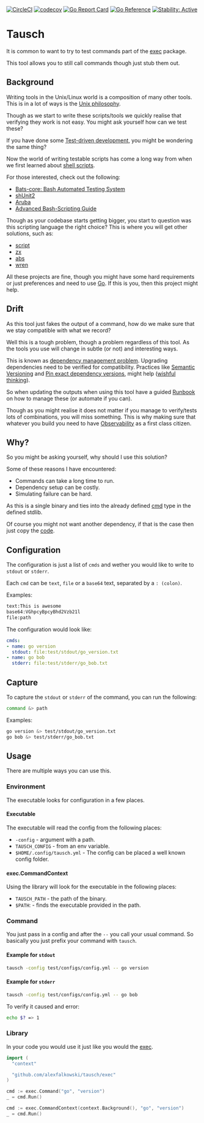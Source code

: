 [![CircleCI](https://circleci.com/gh/alexfalkowski/tausch.svg?style=shield)](https://circleci.com/gh/alexfalkowski/tausch)
[![codecov](https://codecov.io/gh/alexfalkowski/tausch/graph/badge.svg?token=AGP01JOTM0)](https://codecov.io/gh/alexfalkowski/tausch)
[![Go Report Card](https://goreportcard.com/badge/github.com/alexfalkowski/tausch)](https://goreportcard.com/report/github.com/alexfalkowski/tausch)
[![Go Reference](https://pkg.go.dev/badge/github.com/alexfalkowski/tausch.svg)](https://pkg.go.dev/github.com/alexfalkowski/tausch)
[![Stability: Active](https://masterminds.github.io/stability/active.svg)](https://masterminds.github.io/stability/active.html)

# Tausch

It is common to want to try to test commands part of the [exec](https://pkg.go.dev/os/exec) package.

This tool allows you to still call commands though just stub them out.

## Background

Writing tools in the Unix/Linux world is a composition of many other tools. This is in a lot of ways is the [Unix philosophy](https://en.wikipedia.org/wiki/Unix_philosophy).

Though as we start to write these scripts/tools we quickly realise that verifying they work is not easy. You might ask yourself how can we test these?

If you have done some [Test-driven development](https://en.wikipedia.org/wiki/Test-driven_development), you might be wondering the same thing?

Now the world of writing testable scripts has come a long way from when we first learned about [shell scripts](https://en.wikipedia.org/wiki/Shell_script).

For those interested, check out the following:

- [Bats-core: Bash Automated Testing System](https://github.com/bats-core/bats-core)
- [shUnit2](https://github.com/kward/shunit2)
- [Aruba](https://github.com/cucumber/aruba)
- [Advanced Bash-Scripting Guide](https://tldp.org/LDP/abs/html/index.html)

Though as your codebase starts getting bigger, you start to question was this scripting language the right choice? This is where you will get other solutions, such as:

- [script](https://github.com/bitfield/script)
- [zx](https://github.com/google/zx)
- [abs](https://github.com/abs-lang/abs)
- [wren](https://github.com/wren-lang/wren)

All these projects are fine, though you might have some hard requirements or just preferences and need to use [Go](https://go.dev/). If this is you, then this project might help.

## Drift

As this tool just fakes the output of a command, how do we make sure that we stay compatible with what we record?

Well this is a tough problem, though a problem regardless of this tool. As the tools you use will change in subtle (or not) and interesting ways.

This is known as [dependency management problem](https://en.wikipedia.org/wiki/Dependency_hell). Upgrading dependencies need to be verified for compatibility. Practices like [Semantic Versioning](https://semver.org/) and [Pin exact dependency versions](https://betterdev.blog/pin-exact-dependency-versions/), might help ([wishful thinking](https://en.wikipedia.org/wiki/Wishful_thinking)).

So when updating the outputs when using this tool have a guided [Runbook](https://en.wikipedia.org/wiki/Runbook) on how to manage these (or automate if you can).

Though as you might realise it does not matter if you manage to verify/tests lots of combinations, you will miss something. This is why making sure that whatever you build you need to have [Observability](https://en.wikipedia.org/wiki/Observability_(software)) as a first class citizen.

## Why?

So you might be asking yourself, why should I use this solution?

Some of these reasons I have encountered:

- Commands can take a long time to run.
- Dependency setup can be costly.
- Simulating failure can be hard.

As this is a single binary and ties into the already defined [cmd](https://pkg.go.dev/os/exec#Cmd) type in the defined stdlib.

Of course you might not want another dependency, if that is the case then just copy the [code](https://github.com/alexfalkowski/tausch/blob/master/exec/exec.go).

## Configuration

The configuration is just a list of `cmds` and wether you would like to write to `stdout` or `stderr`.

Each `cmd` can be `text`, `file` or a `base64` text, separated by a `: (colon)`.

Examples:

```txt
text:This is awesome
base64:VGhpcyBpcyBhd2Vzb21l
file:path
```

The configuration would look like:

```yaml
cmds:
- name: go version
  stdout: file:test/stdout/go_version.txt
- name: go bob
  stderr: file:test/stderr/go_bob.txt
```

## Capture

To capture the `stdout` or `stderr` of the command, you can run the following:

```bash
command &> path
```

Examples:

```bash
go version &> test/stdout/go_version.txt
go bob &> test/stderr/go_bob.txt
```

## Usage

There are multiple ways you can use this.

### Environment

The executable looks for configuration in a few places.

#### Executable

The executable will read the config from the following places:

- `-config` - argument with a path.
- `TAUSCH_CONFIG` - from an env variable.
- `$HOME/.config/tausch.yml` - The config can be placed a well known config folder.

#### exec.CommandContext

Using the library will look for the executable in the following places:

- `TAUSCH_PATH` - the path of the binary.
- `$PATH`: - finds the executable provided in the path.

### Command

You just pass in a config and after the `--` you call your usual command. So basically you just prefix your command with `tausch`.

#### Example for `stdout`

```bash
tausch -config test/configs/config.yml -- go version
```

#### Example for `stderr`

```bash
tausch -config test/configs/config.yml -- go bob
```

To verify it caused and error:

```bash
echo $? => 1
```

### Library

In your code you would use it just like you would the [exec](https://pkg.go.dev/os/exec).

```go
import (
  "context"

  "github.com/alexfalkowski/tausch/exec"
)

cmd := exec.Command("go", "version")
_ = cmd.Run()

cmd := exec.CommandContext(context.Background(), "go", "version")
_ = cmd.Run()
```
